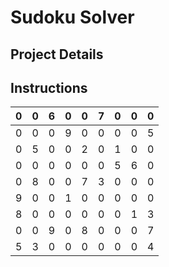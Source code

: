 # Sudoku Solver

## Project Details

## Instructions

|0|0|6|0|0|7|0|0|0|
|-|-|-|-|-|-|-|-|-|
|0|0|0|9|0|0|0|0|5|
|0|5|0|0|2|0|1|0|0|
|0|0|0|0|0|0|5|6|0|
|0|8|0|0|7|3|0|0|0|
|9|0|0|1|0|0|0|0|0|
|8|0|0|0|0|0|0|1|3|
|0|0|9|0|8|0|0|0|7|
|5|3|0|0|0|0|0|0|4|